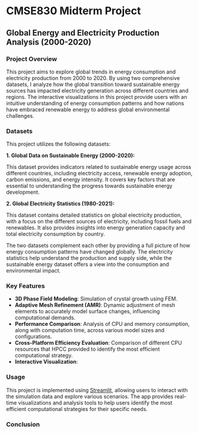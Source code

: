 # CMSE830 Midterm Project

## Global Energy and Electricity Production Analysis (2000-2020)

### Project Overview

This project aims to explore global trends in energy consumption and electricity production from 2000 to 2020. By using two comprehensive datasets, I analyze how the global transition toward sustainable energy sources has impacted electricity generation across different countries and regions. The interactive visualizations in this project provide users with an intuitive understanding of energy consumption patterns and how nations have embraced renewable energy to address global environmental challenges.

### Datasets

This project utilizes the following datasets:

**1.	Global Data on Sustainable Energy (2000-2020):**

This dataset provides indicators related to sustainable energy usage across different countries, including electricity access, renewable energy adoption, carbon emissions, and energy intensity. It covers key factors that are essential to understanding the progress towards sustainable energy development.

**2.	Global Electricity Statistics (1980-2021):**

This dataset contains detailed statistics on global electricity production, with a focus on the different sources of electricity, including fossil fuels and renewables. It also provides insights into energy generation capacity and total electricity consumption by country.

The two datasets complement each other by providing a full picture of how energy consumption patterns have changed globally. The electricity statistics help understand the production and supply side, while the sustainable energy dataset offers a view into the consumption and environmental impact.

### Key Features

- **3D Phase Field Modeling**: Simulation of crystal growth using FEM.
- **Adaptive Mesh Refinement (AMR)**: Dynamic adjustment of mesh elements to accurately model surface changes, influencing computational demands.
- **Performance Comparison**: Analysis of CPU and memory consumption, along with computation time, across various model sizes and configurations.
- **Cross-Platform Efficiency Evaluation**: Comparison of different CPU resources that HPCC provided to identify the most efficient computational strategy.
- **Interactive Visualization**: 

### Usage

This project is implemented using [Streamlit](https://streamlit.io/), allowing users to interact with the simulation data and explore various scenarios. The app provides real-time visualizations and analysis tools to help users identify the most efficient computational strategies for their specific needs.

### Conclusion
